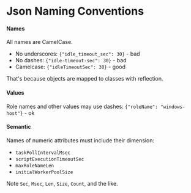 Json Naming Conventions
===

#### Names

All names are CamelCase.
* No underscores: ```{"idle_timeout_sec": 30}``` - bad
* No dashes: ```{"idle-timeout-sec": 30}``` - bad
* Camelcase: ```{"idleTimeoutSec": 30}``` - good

That's because objects are mapped to classes with reflection.

#### Values
Role names and other values may use dashes:
```{"roleName": "windows-host"}``` - ok


#### Semantic

Names of numeric attributes must include their dimension:
* `taskPollIntervalMsec`
* `scriptExecutionTimeoutSec`
* `maxRoleNameLen`
* `initialWorkerPoolSize`

Note `Sec`, `Msec`, `Len`, `Size`, `Count`, and the like.
